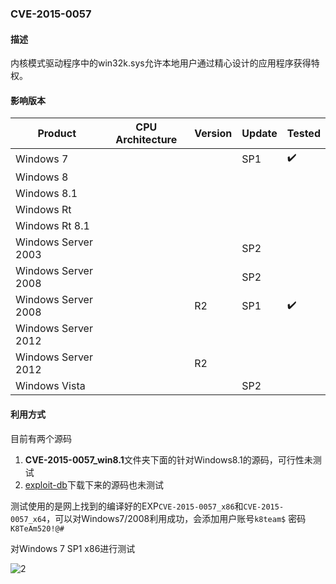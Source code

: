 ### CVE-2015-0057

#### 描述

内核模式驱动程序中的win32k.sys允许本地用户通过精心设计的应用程序获得特权。

#### 影响版本

| Product             | CPU Architecture | Version | Update | Tested             |
| ------------------- | ---------------- | ------- | ------ | ------------------ |
| Windows 7           |                  |         | SP1    | :heavy_check_mark: |
| Windows 8           |                  |         |        |                    |
| Windows 8.1         |                  |         |        |                    |
| Windows Rt          |                  |         |        |                    |
| Windows Rt 8.1      |                  |         |        |                    |
| Windows Server 2003 |                  |         | SP2    |                    |
| Windows Server 2008 |                  |         | SP2    |                    |
| Windows Server 2008 |                  | R2      | SP1    | :heavy_check_mark: |
| Windows Server 2012 |                  |         |        |                    |
| Windows Server 2012 |                  | R2      |        |                    |
| Windows Vista       |                  |         | SP2    |                    |

#### 利用方式

目前有两个源码

1. **CVE-2015-0057_win8.1**文件夹下面的针对Windows8.1的源码，可行性未测试
2. [exploit-db](https://www.exploit-db.com/exploits/37098)下载下来的源码也未测试

测试使用的是网上找到的编译好的EXP`CVE-2015-0057_x86`和`CVE-2015-0057_x64`，可以对Windows7/2008利用成功，会添加用户账号`k8team$` 密码`K8TeAm520!@#`

对Windows 7 SP1 x86进行测试

![2](https://github.com/Ascotbe/Random-img/blob/master/WindowsKernelExploits/CVE-2015-0057_win7_sp1_x86.gif?raw=true)
